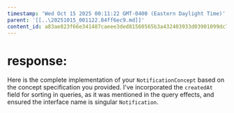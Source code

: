 ```yaml
---
timestamp: 'Wed Oct 15 2025 00:11:22 GMT-0400 (Eastern Daylight Time)'
parent: '[[..\20251015_001122.84ff6ec9.md]]'
content_id: a83ae823f66e341487caeee3ded81560565b3a432403933d03901099dc70bb58
---
```


# response:

Here is the complete implementation of your `NotificationConcept` based on the concept specification you provided. I've incorporated the `createdAt` field for sorting in queries, as it was mentioned in the query effects, and ensured the interface name is singular `Notification`.
